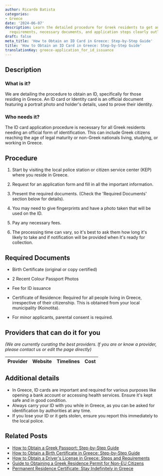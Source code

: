 ```yaml
---
author: Ricardo Batista
categories:
- Greece
date: '2024-06-07'
description: Learn the detailed procedure for Greek residents to get an ID card. Find
  requirements, necessary documents, and application steps clearly outlined here.
draft: false
meta_title: 'How to Obtain an ID Card in Greece: Step-by-Step Guide'
title: 'How to Obtain an ID Card in Greece: Step-by-Step Guide'
translationKey: greece-application_for_id_issuance
---
```


## Description
### What is it?
We are detailing the procedure to obtain an ID, specifically for those residing in Greece. An ID card or Identity card is an official document featuring a portrait photo and holder's details, used to prove their identity.
### Who needs it?
The ID card application procedure is necessary for all Greek residents needing an official form of identification. This can include Greek citizens reaching the age of legal maturity or non-Greek nationals living, studying, or working in Greece.

## Procedure

1. Start by visiting the local police station or citizen service center (KEP) where you reside in Greece.

2. Request for an application form and fill in all the important information.

3. Present the required documents. (Check the 'Required Documents' section below for details).

4. You may need to give fingerprints and have a photo taken that will be used on the ID.

5. Pay any necessary fees. 

6. The processing time can vary, so it's best to ask them how long it's likely to take and if notification will be provided when it's ready for collection. 

## Required Documents

- Birth Certificate (original or copy certified)

- 2 Recent Colour Passport Photos

- Fee for ID issuance

- Certificate of Residence: Required for all people living in Greece, irrespective of their citizenship. This is obtained from your local municipality (Koinotita). 

- For minor applicants, parental consent is required.

## Providers that can do it for you

_(We are currently curating the best providers. If you are or know a provider, please contact us or edit the page directly)_

| Provider        |     Website     |     Timelines    |       Cost      |
| :-------------: | :-------------: |  :-------------: | :-------------: |

## Additional details
   - In Greece, ID cards are important and required for various purposes like opening a bank account or accessing health services. Ensure it's kept safe and in good condition.
   - Always carry your ID with you while in Greece, as you can be asked for identification by authorities at any time.
   - If you lose your ID or it gets stolen, ensure you report this immediately to the local police.


## Related Posts

- [How to Obtain a Greek Passport: Step-by-Step Guide](https://tramitit.com/guides/greece/application_for_passport_issuance/)
- [How to Obtain a Birth Certificate in Greece: Step-by-Step Guide](https://tramitit.com/guides/greece/application_for_birth_certificate/)
- [How to Obtain a Driver's License in Greece: Steps and Requirements](https://tramitit.com/guides/greece/application_for_drivers_license/)
- [Guide to Obtaining a Greek Residence Permit for Non-EU Citizens](https://tramitit.com/guides/greece/application_for_residence_permit/)
- [Permanent Residence Certificate: Stay Indefinitely in Greece](https://tramitit.com/guides/greece/application_for_permanent_residence_certificate/)